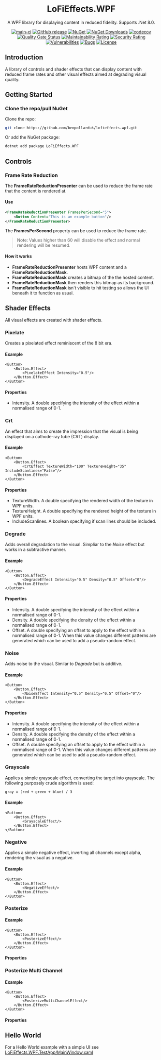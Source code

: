 <div align="center">

# LoFiEffects.WPF

A WPF library for displaying content in reduced fidelity. Supports .Net 8.0.

[![main-ci](https://github.com/benpollarduk/lofieffects.wpf/actions/workflows/main-ci.yml/badge.svg)](https://github.com/benpollarduk/lofieffects.wpf/actions/workflows/main-ci.yml)
[![GitHub release](https://img.shields.io/github/release/benpollarduk/lofieffects.wpf.svg)](https://github.com/benpollarduk/lofieffects.wpf/releases)
[![NuGet](https://img.shields.io/nuget/v/lofieffects.wpf.svg)](https://www.nuget.org/packages/lofieffects.wpf/)
[![NuGet Downloads](https://img.shields.io/nuget/dt/lofieffects.wpf)](https://www.nuget.org/packages/lofieffects.wpf/)
[![codecov](https://codecov.io/gh/benpollarduk/LoFiEffects.WPF/graph/badge.svg?token=CXNSB6K0QN)](https://codecov.io/gh/benpollarduk/LoFiEffects.WPF)
[![Quality Gate Status](https://sonarcloud.io/api/project_badges/measure?project=benpollarduk_LoFiEffects.WPF&metric=alert_status)](https://sonarcloud.io/summary/new_code?id=benpollarduk_LoFiEffects.WPF)
[![Maintainability Rating](https://sonarcloud.io/api/project_badges/measure?project=benpollarduk_LoFiEffects.WPF&metric=sqale_rating)](https://sonarcloud.io/summary/new_code?id=benpollarduk_LoFiEffects.WPF)
[![Security Rating](https://sonarcloud.io/api/project_badges/measure?project=benpollarduk_LoFiEffects.WPF&metric=security_rating)](https://sonarcloud.io/summary/new_code?id=benpollarduk_LoFiEffects.WPF)
[![Vulnerabilities](https://sonarcloud.io/api/project_badges/measure?project=benpollarduk_LoFiEffects.WPF&metric=vulnerabilities)](https://sonarcloud.io/summary/new_code?id=benpollarduk_LoFiEffects.WPF)
[![Bugs](https://sonarcloud.io/api/project_badges/measure?project=benpollarduk_LoFiEffects.WPF&metric=bugs)](https://sonarcloud.io/summary/new_code?id=benpollarduk_LoFiEffects.WPF)
[![License](https://img.shields.io/github/license/benpollarduk/lofieffects.wpf.svg)](https://opensource.org/licenses/MIT)

</div>

## Introduction
A library of controls and shader effects that can display content with reduced frame rates and other visual effects aimed at degrading visual quality.

## Getting Started

### Clone the repo/pull NuGet
Clone the repo:
```bash
git clone https://github.com/benpollarduk/lofieffects.wpf.git
```
Or add the NuGet package:
```bash
dotnet add package LoFiEffects.WPF
```

## Controls

### Frame Rate Reduction
The **FrameRateReductionPresenter** can be used to reduce the frame rate that the content is rendered at.

#### Use
```xml
<FrameRateReductionPresenter FramesPerSecond="5">
    <Button Content="This is an example button"/>
</FrameRateReductionPresenter>
```

The **FramesPerSecond** property can be used to reduce the frame rate.

> Note: Values higher than 60 will disable the effect and normal rendering will be resumed.

#### How it works
* **FrameRateReductionPresenter** hosts WPF content and a **FrameRateReductionMask**.
* **FrameRateReductionMask** creates a bitmap of the the hosted content.
* **FrameRateReductionMask** then renders this bitmap as its background.
* **FrameRateReductionMask** isn't visible to hit testing so allows the UI beneath it to function as usual.

## Shader Effects
All visual effects are created with shader effects.

### Pixelate
Creates a pixelated effect reminiscent of the 8 bit era.

#### Example
```xaml
<Button>
    <Button.Effect>
        <PixelateEffect Intensity="0.5"/>
    </Button.Effect>
</Button>
```

#### Properties
* Intensity. A double specifying the intensity of the effect within a normalised range of 0-1.

### Crt
An effect that aims to create the impression that the visual is being displayed on a cathode-ray tube (CRT) display.

#### Example
```xaml
<Button>
    <Button.Effect>
        <CrtEffect TextureWidth="100" TextureHeight="35" IncludeScanlines="False"/>
    </Button.Effect>
</Button>
```

#### Properties
* TextureWidth. A double specifying the rendered width of the texture in WPF units.
* TextureHeight. A double specifying the rendered height of the texture in WPF units.
* IncludeScanlines. A boolean specifying if scan lines should be included.

### Degrade
Adds overall degradation to the visual. Simpliar to the *Noise* effect but works in a subtractive manner.

#### Example
```xaml
<Button>
    <Button.Effect>
        <DegradeEffect Intensity="0.5" Density="0.5" Offset="0"/>
    </Button.Effect>
</Button>
```

#### Properties
* Intensity. A double specifying the intensity of the effect within a normalised range of 0-1.
* Density. A double specifying the density of the effect within a normalised range of 0-1.
* Offset. A double specifying an offset to apply to the effect within a normalised range of 0-1. When this value changes different patterns are generated which can be used to add a pseudo-random effect.

### Noise
Adds noise to the visual. Similar to *Degrade* but is additive.

#### Example
```xaml
<Button>
    <Button.Effect>
        <NoiseEffect Intensity="0.5" Density="0.5" Offset="0"/>
    </Button.Effect>
</Button>
```

#### Properties
* Intensity. A double specifying the intensity of the effect within a normalised range of 0-1.
* Density. A double specifying the density of the effect within a normalised range of 0-1.
* Offset. A double specifying an offset to apply to the effect within a normalised range of 0-1. When this value changes different patterns are generated which can be used to add a pseudo-random effect.

### Grayscale
Applies a simple grayscale effect, converting the target into grayscale. The following purposely crude algorithm is used:
```
gray = (red + green + blue) / 3
```

#### Example
```xaml
<Button>
    <Button.Effect>
        <GrayscaleEffect/>
    </Button.Effect>
</Button>
```

### Negative
Applies a simple negative effect, inverting all channels except alpha, rendering the visual as a negative.

#### Example
```xaml
<Button>
    <Button.Effect>
        <NegativeEffect/>
    </Button.Effect>
</Button>
```

### Posterize

#### Example
```xaml
<Button>
    <Button.Effect>
        <PosterizeEffect/>
    </Button.Effect>
</Button>
```

#### Properties

### Posterize Multi Channel

#### Example
```xaml
<Button>
    <Button.Effect>
        <PosterizeMultiChannelEffect/>
    </Button.Effect>
</Button>
```

#### Properties

## Hello World
For a Hello World example with a simple UI see [LoFiEffects.WPF.TestApp/MainWindow.xaml](https://github.com/benpollarduk/LoFiEffects.WPF/blob/main/LoFiEffects.WPF.TestApp/MainWindow.xaml)
